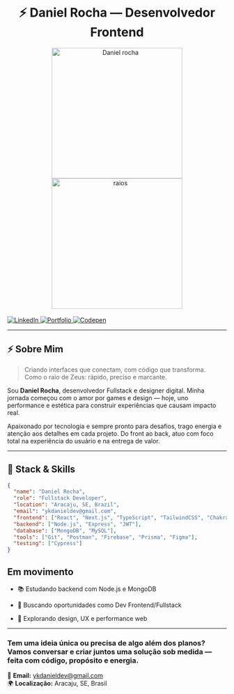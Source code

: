 <div align="center">
  <h1>
    ⚡ Daniel Rocha — Desenvolvedor Frontend
  </h1>
</div>

<div align="center">
  <div style="display: flex; justify-content: center; flex-wrap: wrap;">
    <a href="https://www.linkedin.com/in/futurodevdaniel/" target="_blank">
      <img src="https://github.com/user-attachments/assets/33d6422d-7999-4268-8c8c-cb8ad52f562a" alt="Daniel rocha" style="max-width: 100%; width: 300px;" />
    </a>
    <img src="https://media.giphy.com/media/v1.Y2lkPTc5MGI3NjExYXdkdTM2MzFzYjNqOGExenZrdnh5bjIxbG9wN2Q4cHZyMGI3azBrNiZlcD12MV9naWZzX3NlYXJjaCZjdD1n/26ufgbn5OaTw6604o/giphy.gif" alt="raios" style="max-width: 100%; height: auto; height: 300px;" />
  </div>

  <img src="https://media2.giphy.com/media/v1.Y2lkPTc5MGI3NjExa29tc21jNWc5czhyMGJ3YzhsejQ4ODV5ZXJjNjZ2amQ1aTRzbThtMyZlcD12MV9pbnRlcm5hbF9naWZfYnlfaWQmY3Q9Zw/LiBe0Ia31QalbuVRb2/giphy.gif" alt="mar" style="max-width: 100%; width: 850px; height: 200px; display: none;" />
</div>


  
  <br />
  <a href="https://www.linkedin.com/in/futurodevdaniel/" target="_blank">
    <img src="https://img.shields.io/badge/LinkedIn-0077B5?style=for-the-badge&logo=linkedin&logoColor=white" alt="LinkedIn" />
  </a>
  <a href="https://dannickportifolio.vercel.app/" target="_blank">
    <img src="https://img.shields.io/badge/Portfolio-FF6C37?style=for-the-badge&logo=vercel&logoColor=white" alt="Portfolio" />
  </a>
  <a href="https://codepen.io/Dan-Silva-the-vuer" target="_blank">
    <img src="https://img.shields.io/badge/Codepen-000000?style=for-the-badge&logo=codepen&logoColor=white" alt="Codepen" />
  </a>
</div>

---

## ⚡ Sobre Mim

> Criando interfaces que conectam, com código que transforma.  
> Como o raio de Zeus: rápido, preciso e marcante.  

Sou **Daniel Rocha**, desenvolvedor Fullstack e designer digital. Minha jornada começou com o amor por games e design — hoje, uno performance e estética para construir experiências que causam impacto real.

Apaixonado por tecnologia e sempre pronto para desafios, trago energia e atenção aos detalhes em cada projeto. Do front ao back, atuo com foco total na experiência do usuário e na entrega de valor.

---

## 🧠 Stack & Skills

```json
{
  "name": "Daniel Rocha",
  "role": "Fullstack Developer",
  "location": "Aracaju, SE, Brazil",
  "email": "ykdanieldev@gmail.com",
  "frontend": ["React", "Next.js", "TypeScript", "TailwindCSS", "Chakra UI", "Redux"],
  "backend": ["Node.js", "Express", "JWT"],
  "database": ["MongoDB", "MySQL"],
  "tools": ["Git", "Postman", "Firebase", "Prisma", "Figma"],
  "testing": ["Cypress"]
}

```

## Em movimento 

- 📚 Estudando backend com Node.js e MongoDB

- 💼 Buscando oportunidades como Dev Frontend/Fullstack

- 🧠 Explorando design, UX e performance web
---

### Tem uma ideia única ou precisa de algo além dos planos?  Vamos conversar e criar juntos uma solução sob medida — feita com código, propósito e energia.

📧 **Email:** [ykdanieldev@gmail.com](mailto:ykdanieldev@gmail.com)  
🌍 **Localização:** Aracaju, SE, Brasil
